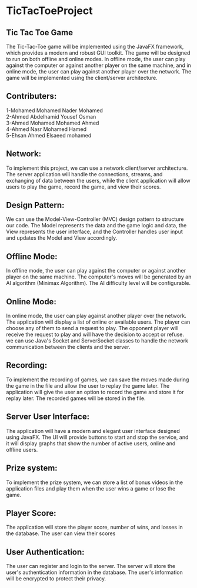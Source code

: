 # TicTacToeProject

<h2>  Tic Tac Toe  Game</h2> 
The Tic-Tac-Toe game will be implemented using the JavaFX framework, which provides a modern and robust GUI toolkit. The game will be designed to run on both offline and online modes. In offline mode, the user can play against the computer or against another player on the same machine, and in online mode, the user can play against another player over the network. The game will be implemented using the client/server architecture.<br>

<h2>  Contributers: </h2> 
1-Mohamed Mohamed Nader Mohamed<br>
2-Ahmed Abdelhamid Yousef Osman<br>
3-Ahmed Mohamed Mohamed Ahmed<br>
4-Ahmed Nasr Mohamed Hamed<br>
5-Ehsan Ahmed Elsaeed mohamed<br>

<h2>  Network: </h2> 
To implement this project, we can use a network client/server architecture. The server application will handle the connections, streams, and exchanging of data between the users, while the client application will allow users to play the game, record the game, and view their scores.

<h2> Design Pattern: </h2> 
We can use the Model-View-Controller (MVC) design pattern to structure our code. The Model represents the data and the game logic and data, the View represents the user interface, and the Controller handles user input and updates the Model and View accordingly.

<h2> Offline Mode: </h2> 
 In offline mode, the user can play against the computer or against another player on the same machine. The computer's moves will be generated by an AI algorithm (Minimax Algorithm). The AI difficulty level will be configurable.
 
<h2> Online Mode: </h2> 
 In online mode, the user can play against another player over the network. The application will display a list of online or available users. The player can choose any of them to send a request to play. The opponent player will receive the request to play and will have the decision to accept or refuse.
we can use Java's Socket and ServerSocket classes to handle the network communication between the clients and the server.

<h2>Recording: </h2> 
To implement the recording of games, we can save the moves made during the game in the file and allow the user to replay the game later. The application will give the user an option to record the game and store it for replay later. The recorded games will be stored in the file.

<h2>Server User Interface:</h2> 
 The application will have a modern and elegant user interface designed using JavaFX. The UI will provide buttons to start and stop the service, and it will display graphs that show the number of active users, online and offline users.

<h2>Prize system:</h2> 
To implement the prize system, we can store a list of bonus videos in the application files  and play them when the user wins a game or lose the game.

<h2>Player Score:</h2>  
 The application will store the player score, number of wins, and losses in the database. The user can view their scores

<h2>User Authentication:</h2> 
 The user can register and login to the server. The server will store the user's authentication information in the database. The user's information will be encrypted to protect their privacy.
